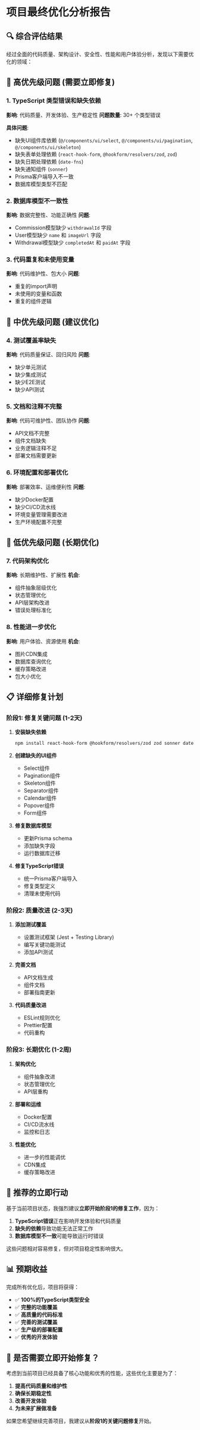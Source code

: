 # 项目最终优化分析报告

## 🔍 综合评估结果

经过全面的代码质量、架构设计、安全性、性能和用户体验分析，发现以下需要优化的领域：

## 🚨 高优先级问题 (需要立即修复)

### 1. TypeScript 类型错误和缺失依赖
**影响**: 代码质量、开发体验、生产稳定性
**问题数量**: 30+ 个类型错误

**具体问题**:
- 缺失UI组件库依赖 (`@/components/ui/select`, `@/components/ui/pagination`, `@/components/ui/skeleton`)
- 缺失表单处理依赖 (`react-hook-form`, `@hookform/resolvers/zod`, `zod`)
- 缺失日期处理依赖 (`date-fns`)
- 缺失通知组件 (`sonner`)
- Prisma客户端导入不一致
- 数据库模型类型不匹配

### 2. 数据库模型不一致性
**影响**: 数据完整性、功能正确性
**问题**:
- Commission模型缺少 `withdrawalId` 字段
- User模型缺少 `name` 和 `imageUrl` 字段
- Withdrawal模型缺少 `completedAt` 和 `paidAt` 字段

### 3. 代码重复和未使用变量
**影响**: 代码维护性、包大小
**问题**:
- 重复的import声明
- 未使用的变量和函数
- 重复的组件逻辑

## 🔧 中优先级问题 (建议优化)

### 4. 测试覆盖率缺失
**影响**: 代码质量保证、回归风险
**问题**:
- 缺少单元测试
- 缺少集成测试
- 缺少E2E测试
- 缺少API测试

### 5. 文档和注释不完整
**影响**: 代码可维护性、团队协作
**问题**:
- API文档不完整
- 组件文档缺失
- 业务逻辑注释不足
- 部署文档需要更新

### 6. 环境配置和部署优化
**影响**: 部署效率、运维便利性
**问题**:
- 缺少Docker配置
- 缺少CI/CD流水线
- 环境变量管理需要改进
- 生产环境配置不完整

## 🎯 低优先级问题 (长期优化)

### 7. 代码架构优化
**影响**: 长期维护性、扩展性
**机会**:
- 组件抽象层级优化
- 状态管理优化
- API层架构改进
- 错误处理标准化

### 8. 性能进一步优化
**影响**: 用户体验、资源使用
**机会**:
- 图片CDN集成
- 数据库查询优化
- 缓存策略改进
- 包大小优化

## 📋 详细修复计划

### 阶段1: 修复关键问题 (1-2天)
1. **安装缺失依赖**
   ```bash
   npm install react-hook-form @hookform/resolvers/zod zod sonner date-fns
   ```

2. **创建缺失的UI组件**
   - Select组件
   - Pagination组件
   - Skeleton组件
   - Separator组件
   - Calendar组件
   - Popover组件
   - Form组件

3. **修复数据库模型**
   - 更新Prisma schema
   - 添加缺失字段
   - 运行数据库迁移

4. **修复TypeScript错误**
   - 统一Prisma客户端导入
   - 修复类型定义
   - 清理未使用代码

### 阶段2: 质量改进 (2-3天)
1. **添加测试覆盖**
   - 设置测试框架 (Jest + Testing Library)
   - 编写关键功能测试
   - 添加API测试

2. **完善文档**
   - API文档生成
   - 组件文档
   - 部署指南更新

3. **代码质量改进**
   - ESLint规则优化
   - Prettier配置
   - 代码重构

### 阶段3: 长期优化 (1-2周)
1. **架构优化**
   - 组件抽象改进
   - 状态管理优化
   - API层重构

2. **部署和运维**
   - Docker配置
   - CI/CD流水线
   - 监控和日志

3. **性能优化**
   - 进一步的性能调优
   - CDN集成
   - 缓存策略改进

## 🎯 推荐的立即行动

基于当前项目状态，我强烈建议**立即开始阶段1的修复工作**，因为：

1. **TypeScript错误**正在影响开发体验和代码质量
2. **缺失的依赖**导致功能无法正常工作
3. **数据库模型不一致**可能导致运行时错误

这些问题相对容易修复，但对项目稳定性影响很大。

## 📊 预期收益

完成所有优化后，项目将获得：

- ✅ **100%的TypeScript类型安全**
- ✅ **完整的功能覆盖**
- ✅ **高质量的代码标准**
- ✅ **完善的测试覆盖**
- ✅ **生产级的部署配置**
- ✅ **优秀的开发体验**

## 🤔 是否需要立即开始修复？

考虑到当前项目已经具备了核心功能和优秀的性能，这些优化主要是为了：
1. **提高代码质量和维护性**
2. **确保长期稳定性**
3. **改善开发体验**
4. **为未来扩展做准备**

如果您希望继续完善项目，我建议从**阶段1的关键问题修复**开始。
